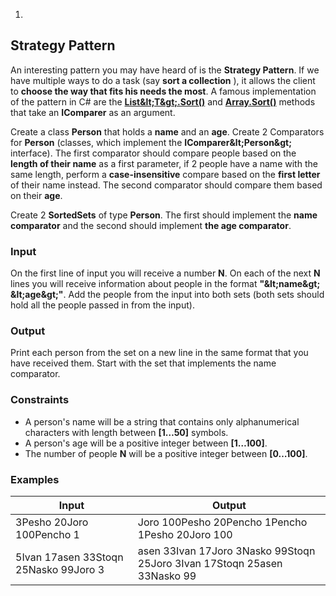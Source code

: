 1.
## Strategy Pattern

An interesting pattern you may have heard of is the **Strategy Pattern**. If we have multiple ways to do a task (say **sort a collection** ), it allows the client to **choose the way that fits his needs the most**. A famous implementation of the pattern in C# are the [**List\&lt;T\&gt;.Sort()**](https://msdn.microsoft.com/en-us/library/234b841s(v=vs.110).aspx) and [**Array.Sort()**](https://msdn.microsoft.com/en-us/library/aw9s5t8f(v=vs.110).aspx) methods that take an **IComparer** as an argument.

Create a class **Person** that holds a **name** and an **age**. Create 2 Comparators for **Person** (classes, which implement the **IComparer\&lt;Person\&gt;** interface). The first comparator should compare people based on the **length of their name** as a first parameter, if 2 people have a name with the same length, perform a **case-insensitive** compare based on the **first letter** of their name instead. The second comparator should compare them based on their **age**.

Create 2 **SortedSets** of type **Person**. The first should implement the **name comparator** and the second should implement **the age comparator**.

### Input

On the first line of input you will receive a number **N**. On each of the next **N** lines you will receive information about people in the format **&quot;\&lt;name\&gt; \&lt;age\&gt;&quot;**. Add the people from the input into both sets (both sets should hold all the people passed in from the input).

### Output

Print each person from the set on a new line in the same format that you have received them. Start with the set that implements the name comparator.

### Constraints

- A person&#39;s name will be a string that contains only alphanumerical characters with length between **[1…50]** symbols.
- A person&#39;s age will be a positive integer between **[1…100]**.
- The number of people **N** will be a positive integer between **[0…100]**.

### Examples

| **Input** | **Output** |
| --- | --- |
| 3Pesho 20Joro 100Pencho 1 | Joro 100Pesho 20Pencho 1Pencho 1Pesho 20Joro 100 |
| 5Ivan 17asen 33Stoqn 25Nasko 99Joro 3 | asen 33Ivan 17Joro 3Nasko 99Stoqn 25Joro 3Ivan 17Stoqn 25asen 33Nasko 99 |

